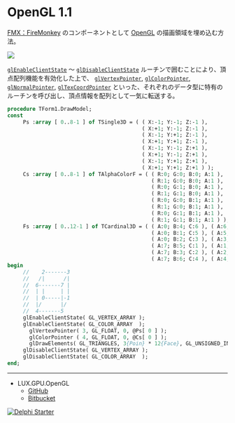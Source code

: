 # OpenGL 1.1
[FMX：FireMonkey](https://www.wikiwand.com/en/FireMonkey) のコンポーネントとして [OpenGL](https://www.wikiwand.com/ja/OpenGL) の描画領域を埋め込む方法。

![](https://github.com/LUXOPHIA/OpenGL/raw/OpenGL-1.0/--------/_SCREENSHOT/OpenGL.png)

[`glEnableClientState`](https://www.khronos.org/registry/OpenGL-Refpages/gl2.1/xhtml/glEnableClientState.xml) ～ [`glDisableClientState`](https://www.khronos.org/registry/OpenGL-Refpages/gl2.1/xhtml/glDisableClientState.xml) ルーチンで囲むことにより、頂点配列機能を有効化した上で、
[`glVertexPointer`](https://www.khronos.org/registry/OpenGL-Refpages/gl2.1/xhtml/glVertexPointer.xml), 
[`glColorPointer`](https://www.khronos.org/registry/OpenGL-Refpages/gl2.1/xhtml/glColorPointer.xml), 
[`glNormalPointer`](https://www.khronos.org/registry/OpenGL-Refpages/gl2.1/xhtml/glNormalPointer.xml), 
[`glTexCoordPointer`](https://www.khronos.org/registry/OpenGL-Refpages/gl2.1/xhtml/glTexCoordPointer.xml) といった、それぞれのデータ型に特有のルーチンを呼び出し、頂点情報を配列として一気に転送する。


```pascal
procedure TForm1.DrawModel;
const
     Ps :array [ 0..8-1 ] of TSingle3D = ( ( X:-1; Y:-1; Z:-1 ),
                                           ( X:+1; Y:-1; Z:-1 ),
                                           ( X:-1; Y:+1; Z:-1 ),
                                           ( X:+1; Y:+1; Z:-1 ),
                                           ( X:-1; Y:-1; Z:+1 ),
                                           ( X:+1; Y:-1; Z:+1 ),
                                           ( X:-1; Y:+1; Z:+1 ),
                                           ( X:+1; Y:+1; Z:+1 ) );
     Cs :array [ 0..8-1 ] of TAlphaColorF = ( ( R:0; G:0; B:0; A:1 ),
                                              ( R:1; G:0; B:0; A:1 ),
                                              ( R:0; G:1; B:0; A:1 ),
                                              ( R:1; G:1; B:0; A:1 ),
                                              ( R:0; G:0; B:1; A:1 ),
                                              ( R:1; G:0; B:1; A:1 ),
                                              ( R:0; G:1; B:1; A:1 ),
                                              ( R:1; G:1; B:1; A:1 ) );
     Fs :array [ 0..12-1 ] of TCardinal3D = ( ( A:0; B:4; C:6 ), ( A:6; B:2; C:0 ),
                                              ( A:0; B:1; C:5 ), ( A:5; B:4; C:0 ),
                                              ( A:0; B:2; C:3 ), ( A:3; B:1; C:0 ),
                                              ( A:7; B:5; C:1 ), ( A:1; B:3; C:7 ),
                                              ( A:7; B:3; C:2 ), ( A:2; B:6; C:7 ),
                                              ( A:7; B:6; C:4 ), ( A:4; B:5; C:7 ) );
begin
     //    2-------3
     //   /|      /|
     //  6-------7 |
     //  | |     | |
     //  | 0-----|-1
     //  |/      |/
     //  4-------5
     glEnableClientState( GL_VERTEX_ARRAY );
     glEnableClientState( GL_COLOR_ARRAY  );
       glVertexPointer( 3, GL_FLOAT, 0, @Ps[ 0 ] );
       glColorPointer ( 4, GL_FLOAT, 0, @Cs[ 0 ] );
       glDrawElements( GL_TRIANGLES, 3{Poin} * 12{Face}, GL_UNSIGNED_INT, @Fs[ 0 ] );
     glDisableClientState( GL_VERTEX_ARRAY );
     glDisableClientState( GL_COLOR_ARRAY  );
end;
```

----
* LUX.GPU.OpenGL
    * [GitHub](https://github.com/LUXOPHIA/LUX.GPU.OpenGL)
    * [Bitbucket](https://bitbucket.org/LUXOPHIA/lux.gpu.opengl)

[![Delphi Starter](http://img.en25.com/EloquaImages/clients/Embarcadero/%7B063f1eec-64a6-4c19-840f-9b59d407c914%7D_dx-starter-bn159.png)](https://www.embarcadero.com/jp/products/delphi/starter)
